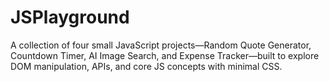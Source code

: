 # JSPlayground
 A collection of four small JavaScript projects—Random Quote Generator, Countdown Timer, AI Image Search, and Expense Tracker—built to explore DOM manipulation, APIs, and core JS concepts with minimal CSS.
